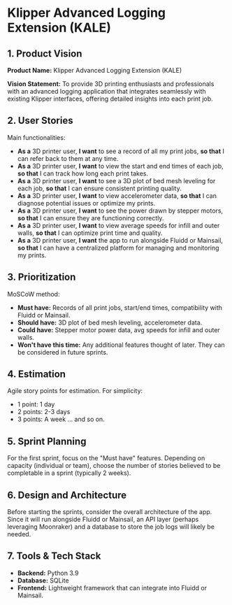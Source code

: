 # Klipper Advanced Logging Extension (KALE)

## 1. Product Vision

**Product Name:** Klipper Advanced Logging Extension (KALE)

**Vision Statement:** 
To provide 3D printing enthusiasts and professionals with an advanced logging application that integrates seamlessly with existing Klipper interfaces, offering detailed insights into each print job.

## 2. User Stories

Main functionalities:

- **As a** 3D printer user, **I want** to see a record of all my print jobs, **so that** I can refer back to them at any time.
- **As a** 3D printer user, **I want** to view the start and end times of each job, **so that** I can track how long each print takes.
- **As a** 3D printer user, **I want** to see a 3D plot of bed mesh leveling for each job, **so that** I can ensure consistent printing quality.
- **As a** 3D printer user, **I want** to view accelerometer data, **so that** I can diagnose potential issues or optimize my prints.
- **As a** 3D printer user, **I want** to see the power drawn by stepper motors, **so that** I can ensure they are functioning correctly.
- **As a** 3D printer user, **I want** to view average speeds for infill and outer walls, **so that** I can optimize print time and quality.
- **As a** 3D printer user, **I want** the app to run alongside Fluidd or Mainsail, **so that** I can have a centralized platform for managing and monitoring my prints.

## 3. Prioritization

MoSCoW method:

- **Must have:** Records of all print jobs, start/end times, compatibility with Fluidd or Mainsail.
- **Should have:** 3D plot of bed mesh leveling, accelerometer data.
- **Could have:** Stepper motor power data, avg speeds for infill and outer walls.
- **Won't have this time:** Any additional features thought of later. They can be considered in future sprints.

## 4. Estimation

Agile story points for estimation. For simplicity:

- 1 point: 1 day
- 2 points: 2-3 days
- 3 points: A week
... and so on.

## 5. Sprint Planning

For the first sprint, focus on the "Must have" features. Depending on capacity (individual or team), choose the number of stories believed to be completable in a sprint (typically 2 weeks).

## 6. Design and Architecture

Before starting the sprints, consider the overall architecture of the app. Since it will run alongside Fluidd or Mainsail, an API layer (perhaps leveraging Moonraker) and a database to store the job logs will likely be needed.

## 7. Tools & Tech Stack

- **Backend:** Python 3.9
- **Database:** SQLite
- **Frontend:** Lightweight framework that can integrate into Fluidd or Mainsail.
